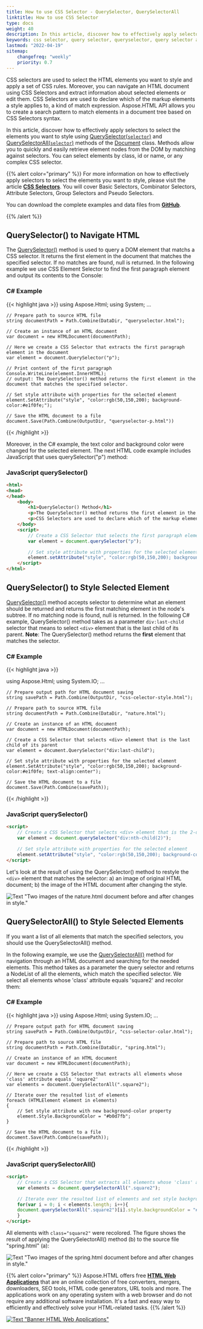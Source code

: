 ```yaml
---
title: How to use CSS Selector - QuerySelector, QuerySelectorAll
linktitle: How to use CSS Selector
type: docs
weight: 40
description: In this article, discover how to effectively apply selectors to select the elements you want to style using QuerySelector() and QuerySelectorAll() methods.
keywords: css selector, query selector, queryselector, query selector all, document query selector, how to use css selector, c# examples, JavaScript querySelector(), JavaScript querySelectorAll()
lastmod: "2022-04-19"
sitemap:
    changefreq: "weekly"
    priority: 0.7
---
```


<link href="./../../style.css" rel="stylesheet" type="text/css" />

CSS selectors are used to select the HTML elements you want to style and apply a set of CSS rules. Moreover, you can navigate an HTML document using CSS Selectors and extract information about selected elements or edit them.  CSS Selectors are used to declare which of the markup elements a style applies to, a kind of match expression. Aspose.HTML API allows you to create a search pattern to match elements in a document tree based on CSS Selectors syntax.

In this article, discover how to effectively apply selectors to select the elements you want to style using [QuerySelector(`selector`)](https://apireference.aspose.com/html/net/aspose.html.dom/document/methods/queryselector) and [QuerySelectorAll(`selector`)](https://apireference.aspose.com/html/net/aspose.html.dom/document/methods/queryselectorall) methods of the [Document](https://apireference.aspose.com/html/net/aspose.html.dom/document) class.  Methods allow you to quickly and easily retrieve element nodes from the DOM by matching against selectors. You can select elements by class, id or name, or any complex CSS selector.

{{% alert color="primary" %}} 
For more information on how to effectively apply selectors to select the elements you want to style, please visit the article [**CSS Selectors**](/html/net/tutorial/css-selectors/). You will cover Basic Selectors, Combinator Selectors, Attribute Selectors, Group Selectors and Pseudo Selectors.

You can download the complete examples and data files from <a href="https://github.com/aspose-html/Aspose.HTML-Documentation/tree/main/content/tests-net" rel='noopener nofollow' target="_blank">**GitHub**</a>.

{{% /alert %}} 

## **QuerySelector() to Navigate HTML**

The  [QuerySelector()](https://apireference.aspose.com/html/net/aspose.html.dom/document/methods/queryselector) method is used to query a DOM element that matchs a CSS selector. It returns the first element in the document that matches the specified selector. If no matches are found, null is returned. In the following example we use CSS Element Selector to find the first paragraph element and output its contents to the Console:

### **C# Example**

{{< highlight java >}}
using Aspose.Html;
using System;
...	

    // Prepare path to source HTML file
    string documentPath = Path.Combine(DataDir, "queryselector.html");
    
    // Create an instance of an HTML document
    var document = new HTMLDocument(documentPath);
    
    // Here we create a CSS Selector that extracts the first paragraph element in the document
    var element = document.QuerySelector("p");
    
    // Print content of the first paragraph  
    Console.WriteLine(element.InnerHTML);
    // output: The QuerySelector() method returns the first element in the document that matches the specified selector.
    
    // Set style attribute with properties for the selected element               
    element.SetAttribute("style", "color:rgb(50,150,200); background-color:#e1f0fe;");
    
    // Save the HTML document to a file
    document.Save(Path.Combine(OutputDir, "queryselector-p.html"))    
{{< /highlight >}}

Moreover, in the C# example, the text color and background color were changed for the selected element. The next HTML code example includes JavaScript that uses querySelector("p") method:

### **JavaScript querySelector()**
```html
<html>
<head>
</head>
	<body>
		<h1>QuerySelector() Method</h1>
		<p>The QuerySelector() method returns the first element in the document that matches the specified selector.</p>
		<p>CSS Selectors are used to declare which of the markup elements a style applies to, a kind of match expression.</p>
	</body>
	<script> 	
		// Create a CSS Selector that selects the first paragraph element
        var element = document.querySelector("p");

        // Set style attribute with properties for the selected element               
        element.setAttribute("style", "color:rgb(50,150,200); background-color:#e1f0fe");		
	</script>
</html>
```

## **QuerySelector() to Style Selected Element**

[QuerySelector()](https://apireference.aspose.com/html/net/aspose.html.dom/document/methods/queryselector) method accepts selector to determine what an element should be returned and returns the first matching element in the node's subtree. If no matching node is found, null is returned. In the following C# example, QuerySelector() method takes as a parameter `div:last-child` selector that means to select  `<div>` element that is the last child of its parent. **Note**: The QuerySelector() method returns the **first** element that matches the selector.
### **C# Example**

{{< highlight java >}}

using Aspose.Html;
using System.IO;
...

	// Prepare output path for HTML document saving
	string savePath = Path.Combine(OutputDir, "css-celector-style.html");
	
	// Prepare path to source HTML file
	string documentPath = Path.Combine(DataDir, "nature.html");
	
	// Create an instance of an HTML document
	var document = new HTMLDocument(documentPath);
	
	// Create a CSS Selector that selects <div> element that is the last child of its parent
	var element = document.QuerySelector("div:last-child");
	                    
	// Set style attribute with properties for the selected element               
	element.SetAttribute("style", "color:rgb(50,150,200); background-color:#e1f0fe; text-align:center");   
	
	// Save the HTML document to a file
	document.Save(Path.Combine(savePath));
{{< /highlight >}}

### **JavaScript querySelector()**
```html
<script> 	
	// Create a CSS Selector that selects <div> element that is the 2-d child of its parent
	var element = document.querySelector("div:nth-child(2)");

	// Set style attribute with properties for the selected element               
	element.setAttribute("style", "color:rgb(50,150,200); background-color:#e1f0fe; text-align:center");		
</script>
```

Let's look at the result of using the QuerySelector() method to restyle the `<div>` element that matches the selector:  a) an image of original HTML document; b) the image of the HTML document after changing the style.

![Text "Two images of the nature.html document before and after changes in style."](queryselector.png#center)

## **QuerySelectorAll() to Style Selected Elements**

If you want a list of all elements that match the specified selectors, you should use the QuerySelectorAll() method.

In the following example, we use the [QuerySelectorAll()](https://apireference.aspose.com/html/net/aspose.html.dom/document/methods/queryselectorall) method for navigation through an HTML document and searching for the needed elements. This method takes as a parameter the query selector and returns a NodeList of all the elements, which match the specified selector. We select all elements whose 'class' attribute equals 'square2' and recolor them:
### **C# Example**

{{< highlight java >}}
using Aspose.Html;
using System.IO;
...

	// Prepare output path for HTML document saving
	string savePath = Path.Combine(OutputDir, "css-selector-color.html");
	
	// Prepare path to source HTML file
	string documentPath = Path.Combine(DataDir, "spring.html");
	
	// Create an instance of an HTML document
	var document = new HTMLDocument(documentPath);
	
	// Here we create a CSS Selector that extracts all elements whose 'class' attribute equals 'square2'
	var elements = document.QuerySelectorAll(".square2");
	
	// Iterate over the resulted list of elements
	foreach (HTMLElement element in elements)
	{
	    // Set style attribute with new background-color property
	    element.Style.BackgroundColor = "#b0d7fb";
	}
	
	// Save the HTML document to a file
	document.Save(Path.Combine(savePath));
{{< /highlight >}}
### **JavaScript querySelectorAll()**
```html
<script> 	
	// Create a CSS Selector that extracts all elements whose 'class' attribute equals 'square2'
	var elements = document.querySelectorAll(".square2");

	// Iterate over the resulted list of elements and set style background-color property
	for(var i = 0; i < elements.length; i++){
	document.querySelectorAll(".square2")[i].style.backgroundColor = "#b0d7fb";
	}		
</script>
```

All elements with `class="square2"` were recolored. The figure shows the result of applying the QuerySelectorAll() method (b) to the source file "spring.html" (a):

![Text "Two images of the spring.html document before and after changes in style."](css-selector.png#center)  

{{% alert color="primary" %}}
Aspose.HTML offers free <a href="https://products.aspose.app/html/applications" target="_blank">**HTML Web Applications**</a> that are an online collection of free converters, mergers, downloaders, SEO tools, HTML code generators, URL tools and more. The applications work on any operating system with a web browser and do not require any additional software installation. It's a fast and easy way to efficiently and effectively solve your HTML-related tasks.
{{% /alert %}}

<a href="https://products.aspose.app/html/applications" target="_blank">![Text "Banner HTML Web Applications"](../../tutorial/html-web-apps.png#center)</a> 

